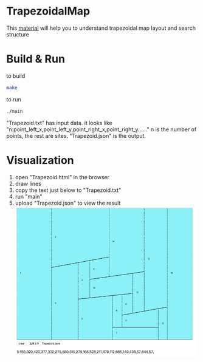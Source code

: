 # TrapezoidalMap
This [material](https://sites.cs.ucsb.edu/~suri/cs235/Location.pdf) will help you to understand trapezoidal map layout and search structure
# Build & Run
to build
```bash
make
```
to run
```bash
./main
```
"Trapezoid.txt" has input data. it looks like "n:point_left_x,point_left_y,point_right_x,point_right_y......"
n is the number of points, the rest are sites.
"Trapezoid.json" is the output.
# Visualization
1. open "Trapezoid.html" in the browser
2. draw lines
3. copy the text just below to "Trapezoid.txt"
4. run "main"
5. upload "Trapezoid.json" to view the result
![image](https://github.com/vacaly/TrapezoidalMap/blob/master/web.png)

